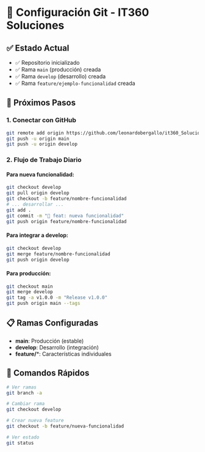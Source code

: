 # 🎯 Configuración Git - IT360 Soluciones

## ✅ Estado Actual
- ✅ Repositorio inicializado
- ✅ Rama `main` (producción) creada
- ✅ Rama `develop` (desarrollo) creada
- ✅ Rama `feature/ejemplo-funcionalidad` creada

## 🚀 Próximos Pasos

### 1. Conectar con GitHub
```bash
git remote add origin https://github.com/leonardobergallo/it360_Soluciones.git
git push -u origin main
git push -u origin develop
```

### 2. Flujo de Trabajo Diario

#### Para nueva funcionalidad:
```bash
git checkout develop
git pull origin develop
git checkout -b feature/nombre-funcionalidad
# ... desarrollar ...
git add .
git commit -m "🎉 feat: nueva funcionalidad"
git push origin feature/nombre-funcionalidad
```

#### Para integrar a develop:
```bash
git checkout develop
git merge feature/nombre-funcionalidad
git push origin develop
```

#### Para producción:
```bash
git checkout main
git merge develop
git tag -a v1.0.0 -m "Release v1.0.0"
git push origin main --tags
```

## 📋 Ramas Configuradas

- **main**: Producción (estable)
- **develop**: Desarrollo (integración)
- **feature/***: Características individuales

## 🔧 Comandos Rápidos

```bash
# Ver ramas
git branch -a

# Cambiar rama
git checkout develop

# Crear nueva feature
git checkout -b feature/nueva-funcionalidad

# Ver estado
git status
``` 